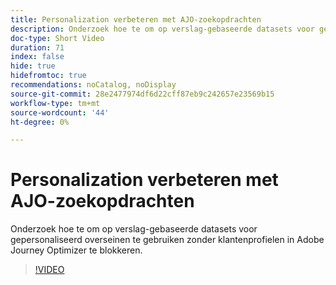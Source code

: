 ```yaml
---
title: Personalization verbeteren met AJO-zoekopdrachten
description: Onderzoek hoe te om op verslag-gebaseerde datasets voor gepersonaliseerd overseinen te gebruiken zonder klantenprofielen in Adobe Journey Optimizer te blokkeren.
doc-type: Short Video
duration: 71
index: false
hide: true
hidefromtoc: true
recommendations: noCatalog, noDisplay
source-git-commit: 28e2477974df6d22cff87eb9c242657e23569b15
workflow-type: tm+mt
source-wordcount: '44'
ht-degree: 0%

---
```



# Personalization verbeteren met AJO-zoekopdrachten

Onderzoek hoe te om op verslag-gebaseerde datasets voor gepersonaliseerd overseinen te gebruiken zonder klantenprofielen in Adobe Journey Optimizer te blokkeren.

<!-- 62_S522_3442522_70_enhancing-personalization-with-ajo-lookups -->
>[!VIDEO](https://video.tv.adobe.com/v/3460337/?learn=on&enablevpops=true&captions=dut)
